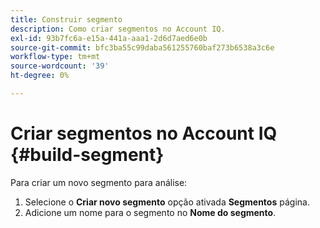 ```yaml
---
title: Construir segmento
description: Como criar segmentos no Account IQ.
exl-id: 93b7fc6a-e15a-441a-aaa1-2d6d7aed6e0b
source-git-commit: bfc3ba55c99daba561255760baf273b6538a3c6e
workflow-type: tm+mt
source-wordcount: '39'
ht-degree: 0%

---
```


# Criar segmentos no Account IQ {#build-segment}

Para criar um novo segmento para análise:

1. Selecione o **Criar novo segmento** opção ativada **Segmentos** página.
1. Adicione um nome para o segmento no **Nome do segmento**.
